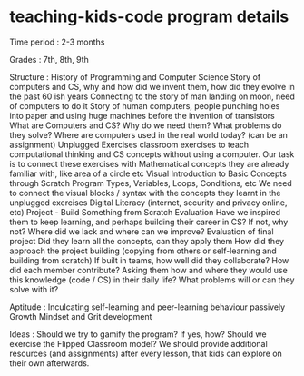 # teaching-kids-code program details 

Time period : 2-3 months

Grades : 7th, 8th, 9th 


Structure : 
History of Programming and Computer Science
Story of computers and CS, why and how did we invent them, how did they evolve in the past 60 ish years
Connecting to the story of man landing on moon, need of computers to do it
Story of human computers, people punching holes into paper and using huge machines before the invention of transistors
What are Computers and CS? Why do we need them? What problems do they solve? 
Where are computers used in the real world today? (can be an assignment)
Unplugged Exercises 
classroom exercises to teach computational thinking and CS concepts without using a computer. 
Our task is to connect these exercises with Mathematical concepts they are already familiar with, like area of a circle etc
Visual Introduction to Basic Concepts through Scratch Program 
Types, Variables, Loops, Conditions, etc
We need to connect the visual blocks / syntax with the concepts they learnt in the unplugged exercises
Digital Literacy (internet, security and privacy online, etc)
Project - Build Something from Scratch
Evaluation
Have we inspired them to keep learning, and perhaps building their career in CS? If not, why not? Where did we lack and where can we improve? 
Evaluation of final project 
Did they learn all the concepts, can they apply them 
How did they approach the project building (copying from others or self-learning and building from scratch)
If built in teams, how well did they collaborate? How did each member contribute? 
Asking them how and where they would use this knowledge (code / CS) in their daily life? What problems will or can they solve with it? 

Aptitude : 
Inculcating self-learning and peer-learning behaviour passively 
Growth Mindset and Grit development 

Ideas : 
Should we try to gamify the program? If yes, how? 
Should we exercise the Flipped Classroom model? 
We should provide additional resources (and assignments) after every lesson, that kids can explore on their own afterwards. 


